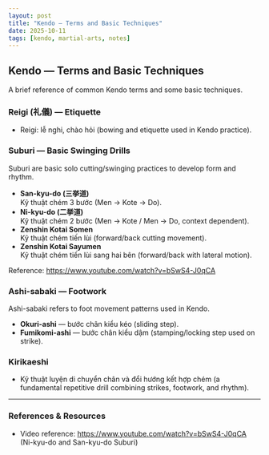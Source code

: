 ```yaml
---
layout: post
title: "Kendo — Terms and Basic Techniques"
date: 2025-10-11
tags: [kendo, martial-arts, notes]
---
```


## Kendo — Terms and Basic Techniques

A brief reference of common Kendo terms and some basic techniques.

### Reigi (礼儀) — Etiquette
- Reigi: lễ nghi, chào hỏi (bowing and etiquette used in Kendo practice).

### Suburi — Basic Swinging Drills
Suburi are basic solo cutting/swinging practices to develop form and rhythm.

- **San-kyu-do (三挙道)**  
  Kỹ thuật chém 3 bước (Men → Kote → Do).
- **Ni-kyu-do (二挙道)**  
  Kỹ thuật chém 2 bước (Men → Kote / Men → Do, context dependent).
- **Zenshin Kotai Somen**  
  Kỹ thuật chém tiến lùi (forward/back cutting movement).
- **Zenshin Kotai Sayumen**  
  Kỹ thuật chém tiến lùi sang hai bên (forward/back with lateral motion).

Reference: https://www.youtube.com/watch?v=bSwS4-J0qCA

### Ashi-sabaki — Footwork
Ashi-sabaki refers to foot movement patterns used in Kendo.

- **Okuri-ashi** — bước chân kiểu kéo (sliding step).
- **Fumikomi-ashi** — bước chân kiểu dậm (stamping/locking step used on strike).

### Kirikaeshi
- Kỹ thuật luyện di chuyển chân và đổi hướng kết hợp chém (a fundamental repetitive drill combining strikes, footwork, and rhythm).

---

### References & Resources
- Video reference: https://www.youtube.com/watch?v=bSwS4-J0qCA (Ni-kyu-do and San-kyu-do Suburi)

